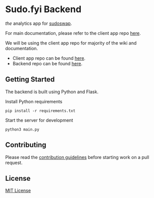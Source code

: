 # Sudo.fyi Backend 

_the_ analytics app for [sudoswap](https://sudoswap.xyz).

For main documentation, please refer to the client app repo [here](https://github.com/sudo-analytics/sudofyi-app).

We will be using the client app repo for majority of the wiki and documentation.

- Client app repo can be found [here](https://github.com/sudo-analytics/sudofyi-app).
- Backend repo can be found [here](https://github.com/sudo-analytics/sudofyi-backend).

## Getting Started

The backend is built using Python and Flask.

Install Python requirements 

```
pip install -r requirements.txt
```


Start the server for development 

```
python3 main.py
```

## Contributing

Please read the [contribution guidelines](https://github.com/sudo-analytics/sudofyi-app/wiki#how-to-contribute) before starting work on a pull request.

## License

[MIT License](https://github.com/sudo-analytics/sudofyi-app/blob/main/LICENSE.txt)